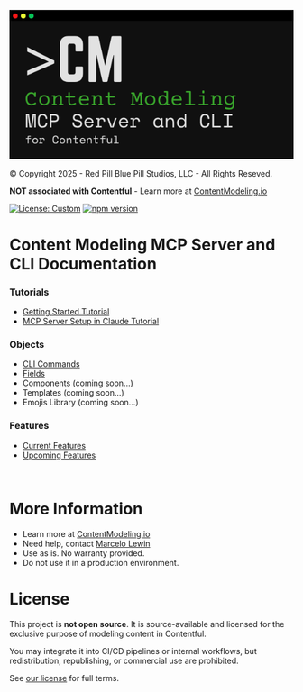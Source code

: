 ![Content Modeling MCP Server and CLI for Contentful](./assets/cmcli-logo.png)

© Copyright 2025 - Red Pill Blue Pill Studios, LLC - All Rights Reseved.

**NOT associated with Contentful** - Learn more at [ContentModeling.io](https://www.contentmodeling.io/)

[![License: Custom](https://img.shields.io/badge/license-Custom-lightgrey)](../LICENSE.md)
[![npm version](https://img.shields.io/npm/v/content-modeling-cli.svg)](https://www.npmjs.com/package/content-modeling-cli)

# Content Modeling MCP Server and CLI Documentation

### Tutorials
- [Getting Started Tutorial](tutorials/getting-started/README.md)
- [MCP Server Setup in Claude Tutorial](tutorials/mcp-server-claude-setup/README.md)

### Objects
- [CLI Commands](commands/README.md)
- [Fields](fields/README.md)
- Components (coming soon...)
- Templates (coming soon...)
- Emojis Library (coming soon...)

### Features
- [Current Features](features/current-features.md)
- [Upcoming Features](features/upcoming-features.md)

<br>

# More Information
- Learn more at [ContentModeling.io](https://www.contentmodeling.io/)
- Need help, contact [Marcelo Lewin](mailto:marcelo@contentmodeling.io)
- Use as is.  No warranty provided.  
- Do not use it in a production environment.

# License

This project is **not open source**. It is source-available and licensed for the exclusive purpose of modeling content in Contentful.

You may integrate it into CI/CD pipelines or internal workflows, but redistribution, republishing, or commercial use are prohibited.

See [our license](../LICENSE.md) for full terms.